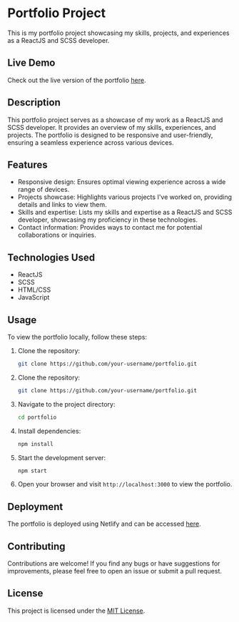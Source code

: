 # Portfolio Project

This is my portfolio project showcasing my skills, projects, and experiences as a ReactJS and SCSS developer.

## Live Demo

Check out the live version of the portfolio [here](https://isagarjaiswal.netlify.app/).

## Description

This portfolio project serves as a showcase of my work as a ReactJS and SCSS developer. It provides an overview of my skills, experiences, and projects. The portfolio is designed to be responsive and user-friendly, ensuring a seamless experience across various devices.

## Features

- Responsive design: Ensures optimal viewing experience across a wide range of devices.
- Projects showcase: Highlights various projects I've worked on, providing details and links to view them.
- Skills and expertise: Lists my skills and expertise as a ReactJS and SCSS developer, showcasing my proficiency in these technologies.
- Contact information: Provides ways to contact me for potential collaborations or inquiries.

## Technologies Used

- ReactJS
- SCSS
- HTML/CSS
- JavaScript

## Usage

To view the portfolio locally, follow these steps:

1. Clone the repository:

   ```bash
   git clone https://github.com/your-username/portfolio.git


1. Clone the repository:

   ```bash
   git clone https://github.com/your-username/portfolio.git
   ```

2. Navigate to the project directory:

   ```bash
   cd portfolio
   ```

3. Install dependencies:

   ```bash
   npm install
   ```

4. Start the development server:

   ```bash
   npm start
   ```

5. Open your browser and visit `http://localhost:3000` to view the portfolio.

## Deployment

The portfolio is deployed using Netlify and can be accessed [here](https://isagarjaiswal.netlify.app/).

## Contributing

Contributions are welcome! If you find any bugs or have suggestions for improvements, please feel free to open an issue or submit a pull request.

## License

This project is licensed under the [MIT License](LICENSE).
```